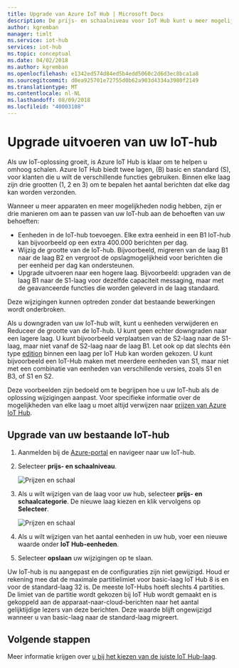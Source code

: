 ```yaml
---
title: Upgrade van Azure IoT Hub | Microsoft Docs
description: De prijs- en schaalniveau voor IoT Hub kunt u meer mogelijkheden voor berichten als Apparaatbeheer wijzigen.
author: kgremban
manager: timlt
ms.service: iot-hub
services: iot-hub
ms.topic: conceptual
ms.date: 04/02/2018
ms.author: kgremban
ms.openlocfilehash: e1342ed574d84ed5b4edd5060c2d6d3ec8bca1a8
ms.sourcegitcommit: d0ea925701e72755d0b62a903d4334a3980f2149
ms.translationtype: MT
ms.contentlocale: nl-NL
ms.lasthandoff: 08/09/2018
ms.locfileid: "40003108"
---
```

# <a name="how-to-upgrade-your-iot-hub"></a>Upgrade uitvoeren van uw IoT-hub

Als uw IoT-oplossing groeit, is Azure IoT Hub is klaar om te helpen u omhoog schalen. Azure IoT Hub biedt twee lagen, (B) basic en standard (S), voor klanten die u wilt de verschillende functies gebruiken. Binnen elke laag zijn drie grootten (1, 2 en 3) om te bepalen het aantal berichten dat elke dag kan worden verzonden. 

Wanneer u meer apparaten en meer mogelijkheden nodig hebben, zijn er drie manieren om aan te passen van uw IoT-hub aan de behoeften van uw behoeften:

* Eenheden in de IoT-hub toevoegen. Elke extra eenheid in een B1 IoT-hub kan bijvoorbeeld op een extra 400.000 berichten per dag. 
* Wijzig de grootte van de IoT-hub. Bijvoorbeeld, migreren van de laag B1 naar de laag B2 en vergroot de opslagmogelijkheid voor berichten die per eenheid per dag kan ondersteunen.
* Upgrade uitvoeren naar een hogere laag. Bijvoorbeeld: upgraden van de laag B1 naar de S1-laag voor dezelfde capaciteit messaging, maar met de geavanceerde functies die worden geleverd in de laag standaard.

Deze wijzigingen kunnen optreden zonder dat bestaande bewerkingen wordt onderbroken.

Als u downgraden van uw IoT-hub wilt, kunt u eenheden verwijderen en Reduceer de grootte van de IoT-hub. U kunt geen echter downgraden naar een lagere laag. U kunt bijvoorbeeld verplaatsen van de S2-laag naar de S1-laag, maar niet vanaf de S2-laag naar de laag B1. Let ook op dat slechts één type [edition](https://azure.microsoft.com/pricing/details/iot-hub/) binnen een laag per IoT Hub kan worden gekozen. U kunt bijvoorbeeld een IoT-Hub maken met meerdere eenheden van S1, maar niet met een combinatie van eenheden van verschillende versies, zoals S1 en B3, of S1 en S2.

Deze voorbeelden zijn bedoeld om te begrijpen hoe u uw IoT-hub als de oplossing wijzigingen aanpast. Voor specifieke informatie over de mogelijkheden van elke laag u moet altijd verwijzen naar [prijzen van Azure IoT Hub](https://azure.microsoft.com/pricing/details/iot-hub/). 

## <a name="upgrade-your-existing-iot-hub"></a>Upgrade van uw bestaande IoT-hub 

1. Aanmelden bij de [Azure-portal](https://portal.azure.com/) en navigeer naar uw IoT-hub. 
2. Selecteer **prijs- en schaalniveau**. 

   ![Prijzen en schaal](./media/iot-hub-upgrade/pricing-scale.png)

3. Als u wilt wijzigen van de laag voor uw hub, selecteer **prijs- en schaalcategorie**. De nieuwe laag kiezen en klik vervolgens op **Selecteer**.

   ![Prijzen en schaal](./media/iot-hub-upgrade/select-tier.png)

4. Als u wilt wijzigen van het aantal eenheden in uw hub, voer een nieuwe waarde onder **IoT Hub-eenheden**. 
5. Selecteer **opslaan** uw wijzigingen op te slaan. 

Uw IoT-hub is nu aangepast en de configuraties zijn niet gewijzigd. Houd er rekening mee dat de maximale partitielimiet voor basic-laag IoT Hub 8 is en voor de standard-laag 32 is. De meeste IoT-Hubs hoeft slechts 4 partities. De limiet van de partitie wordt gekozen bij IoT Hub wordt gemaakt en is gekoppeld aan de apparaat-naar-cloud-berichten naar het aantal gelijktijdige lezers van deze berichten. Deze waarde blijft ongewijzigd wanneer u van basic-laag naar de standard-laag migreert. 

## <a name="next-steps"></a>Volgende stappen

Meer informatie krijgen over [u bij het kiezen van de juiste IoT Hub-laag](iot-hub-scaling.md). 

